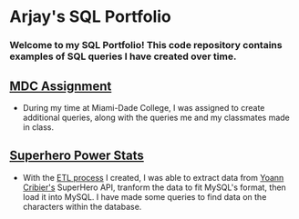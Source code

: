 # Arjay's SQL Portfolio

### Welcome to my SQL Portfolio! This code repository contains examples of SQL queries I have created over time.

## [MDC Assignment](https://github.com/arjayjean/SQL-Portfolio/blob/main/mdc_a6_assignment.sql "MDC Assignment SQL Queries")
* During my time at Miami-Dade College, I was assigned to create additional queries, along with the queries me and my classmates made in class.


## [Superhero Power Stats](https://github.com/arjayjean/SQL-Portfolio/blob/main/superhero_power_stat.sql "SuperHero Power Stat SQL Queries")
* With the [ETL process](https://github.com/arjayjean/superhero_power_stat "SuperHero Power Stat ETL") I created, I was able to extract data from [Yoann Cribier's](https://akabab.github.io/superhero-api/api/ "SuperHero API") SuperHero API, tranform the data to fit MySQL's format, then load it into MySQL. I have made some queries to find data on the characters within the database.
